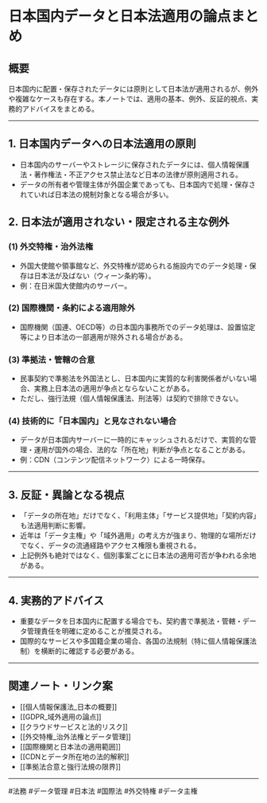 # 日本国内データと日本法適用の論点まとめ

## 概要
日本国内に配置・保存されたデータには原則として日本法が適用されるが、例外や複雑なケースも存在する。本ノートでは、適用の基本、例外、反証的視点、実務的アドバイスをまとめる。

---

## 1. 日本国内データへの日本法適用の原則
- 日本国内のサーバーやストレージに保存されたデータには、個人情報保護法・著作権法・不正アクセス禁止法など日本の法律が原則適用される。
- データの所有者や管理主体が外国企業であっても、日本国内で処理・保存されていれば日本法の規制対象となる場合が多い。

## 2. 日本法が適用されない・限定される主な例外
### (1) 外交特権・治外法権
- 外国大使館や領事館など、外交特権が認められる施設内でのデータ処理・保存は日本法が及ばない（ウィーン条約等）。
- 例：在日米国大使館内のサーバー。

### (2) 国際機関・条約による適用除外
- 国際機関（国連、OECD等）の日本国内事務所でのデータ処理は、設置協定等により日本法の一部適用が除外される場合がある。

### (3) 準拠法・管轄の合意
- 民事契約で準拠法を外国法とし、日本国内に実質的な利害関係者がいない場合、実務上日本法の適用が争点とならないことがある。
- ただし、強行法規（個人情報保護法、刑法等）は契約で排除できない。

### (4) 技術的に「日本国内」と見なされない場合
- データが日本国内サーバーに一時的にキャッシュされるだけで、実質的な管理・運用が国外の場合、法的な「所在地」判断が争点となることがある。
- 例：CDN（コンテンツ配信ネットワーク）による一時保存。

---

## 3. 反証・異論となる視点
- 「データの所在地」だけでなく、「利用主体」「サービス提供地」「契約内容」も法適用判断に影響。
- 近年は「データ主権」や「域外適用」の考え方が強まり、物理的な場所だけでなく、データの流通経路やアクセス権限も重視される。
- 上記例外も絶対ではなく、個別事案ごとに日本法の適用可否が争われる余地がある。

---

## 4. 実務的アドバイス
- 重要なデータを日本国内に配置する場合でも、契約書で準拠法・管轄・データ管理責任を明確に定めることが推奨される。
- 国際的なサービスや多国籍企業の場合、各国の法規制（特に個人情報保護法制）を横断的に確認する必要がある。

---

## 関連ノート・リンク案
- [[個人情報保護法_日本の概要]]
- [[GDPR_域外適用の論点]]
- [[クラウドサービスと法的リスク]]
- [[外交特権_治外法権とデータ管理]]
- [[国際機関と日本法の適用範囲]]
- [[CDNとデータ所在地の法的解釈]]
- [[準拠法合意と強行法規の限界]]

---

#法務 #データ管理 #日本法 #国際法 #外交特権 #データ主権
